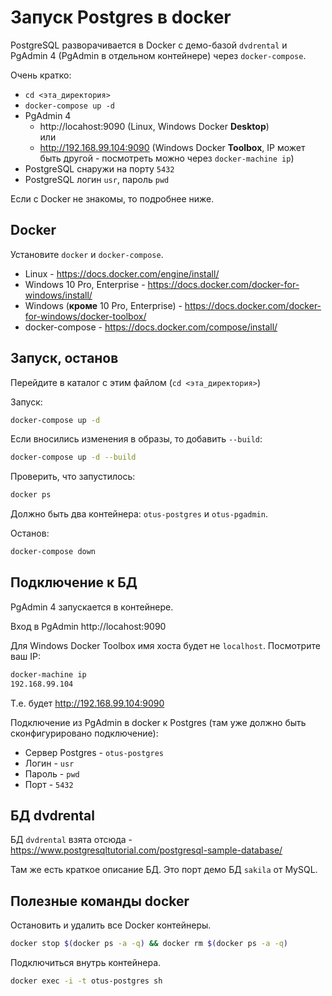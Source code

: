 # Запуск Postgres в docker

PostgreSQL разворачивается в Docker с демо-базой `dvdrental` и PgAdmin 4 (PgAdmin в отдельном контейнере) через `docker-compose`.

Очень кратко:
* `cd <эта_директория>`
* `docker-compose up -d`
* PgAdmin 4
    * http://locahost:9090 (Linux, Windows Docker **Desktop**) \
      или
    * http://192.168.99.104:9090 (Windows Docker **Toolbox**, IP может быть другой - посмотреть можно через `docker-machine ip`)
* PostgreSQL снаружи на порту `5432`
* PostgreSQL логин `usr`, пароль `pwd`

Если с Docker не знакомы, то подробнее ниже.

## Docker

Установите `docker` и `docker-compose`. 

* Linux - https://docs.docker.com/engine/install/
* Windows 10 Pro, Enterprise - https://docs.docker.com/docker-for-windows/install/
* Windows (**кроме** 10 Pro, Enterprise) - https://docs.docker.com/docker-for-windows/docker-toolbox/
* docker-compose - https://docs.docker.com/compose/install/

## Запуск, останов

Перейдите в каталог с этим файлом (`cd <эта_директория>`)

Запуск:
```bash
docker-compose up -d
```

Если вносились изменения в образы, то добавить `--build`:
```bash
docker-compose up -d --build
```

Проверить, что запустилось:
```bash
docker ps
```

Должно быть два контейнера:  `otus-postgres` и `otus-pgadmin`.

Останов:
```bash
docker-compose down
```

## Подключение к БД

PgAdmin 4 запускается в контейнере.

Вход в PgAdmin http://locahost:9090 

Для Windows Docker Toolbox имя хоста будет не `localhost`. 
Посмотрите ваш IP: 
```bash
docker-machine ip
192.168.99.104
```

Т.е. будет http://192.168.99.104:9090

Подключение из PgAdmin в docker к Postgres (там уже должно быть сконфигурировано подключение):
* Сервер Postgres - `otus-postgres`
* Логин - `usr`
* Пароль -  `pwd`
* Порт - `5432`

## БД dvdrental

БД `dvdrental` взята отсюда - https://www.postgresqltutorial.com/postgresql-sample-database/ 

Там же есть краткое описание БД.
Это порт демо БД `sakila` от MySQL. 

## Полезные команды docker

Остановить и удалить все Docker контейнеры.
```bash
docker stop $(docker ps -a -q) && docker rm $(docker ps -a -q)
```

Подключиться внутрь контейнера.
```bash
docker exec -i -t otus-postgres sh
```